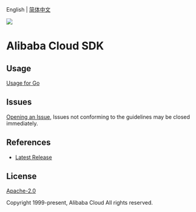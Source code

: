English | [简体中文](README-CN.md)

![](https://aliyunsdk-pages.alicdn.com/icons/AlibabaCloud.svg)

# Alibaba Cloud SDK

## Usage
[Usage for Go](./docs/golang/Usage-EN.md)

## Issues
[Opening an Issue](https://github.com/aliyun/alibabacloud-sdk/issues/new), Issues not conforming to the guidelines may be closed immediately.

## References
* [Latest Release](https://github.com/aliyun/alibabacloud-sdk)

## License
[Apache-2.0](http://www.apache.org/licenses/LICENSE-2.0)

Copyright 1999-present, Alibaba Cloud All rights reserved.